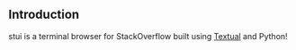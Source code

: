 ## Introduction
stui is a terminal browser for StackOverflow built using [Textual](https://github.com/Textualize/textual) and Python!